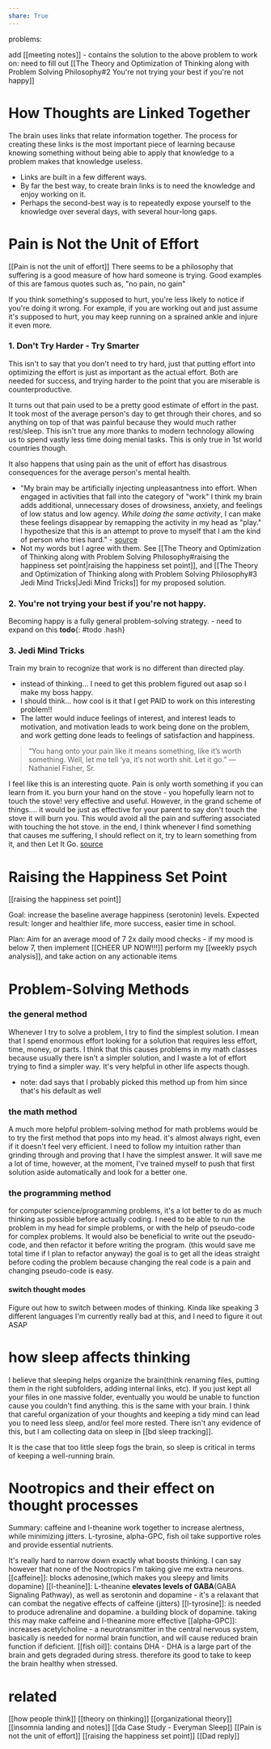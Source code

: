 ```yaml
---
share: True
---
```

problems: 

add [[meeting notes]] - contains the solution to the above problem
to work on:
need to fill out [[The Theory and Optimization of Thinking along with Problem Solving Philosophy#2 You're not trying your best if you're not happy]]

# How Thoughts are Linked Together
The brain uses links that relate information together. 
The process for creating these links is the most important piece of learning because knowing something without being able to apply that knowledge to a problem makes that knowledge useless. 
- Links are built in a few different ways.
- By far the best way, to create brain links is to need the knowledge and enjoy working on it. 
- Perhaps the second-best way is to repeatedly expose yourself to the knowledge over several days, with several hour-long gaps.

# Pain is Not the Unit of Effort 
[[Pain is not the unit of effort]]
There seems to be a philosophy that suffering is a good measure of how hard someone is trying. Good examples of this are famous quotes such as, "no pain, no gain" 

If you think something's supposed to hurt, you're less likely to notice if you're doing it wrong. For example, if you are working out and just assume it's supposed to hurt, you may keep running on a sprained ankle and injure it even more. 

### 1. Don't Try Harder - Try Smarter  
This isn't to say that you don't need to try hard, just that putting effort into optimizing the effort is just as important as the actual effort. Both are needed for success, and trying harder to the point that you are miserable is counterproductive. 

It turns out that pain used to be a pretty good estimate of effort in the past. It took most of the average person's day to get through their chores, and so anything on top of that was painful because they would much rather rest/sleep. This isn't true any more thanks to modern technology allowing us to spend vastly less time doing menial tasks. This is only true in 1st world countries though. 

It also happens that using pain as the unit of effort has disastrous consequences for the average person's mental health. 

- "My brain may be artificially injecting unpleasantness into effort. When engaged in activities that fall into the category of "work" I think my brain adds additional, unnecessary doses of drowsiness, anxiety, and feelings of low status and low agency. _While doing the same activity_, I can make these feelings disappear by remapping the activity in my head as "play." I hypothesize that this is an attempt to prove to myself that I am the kind of person who tries hard." - [source](https://www.lesswrong.com/posts/bx3gkHJehRCYZAF3r/pain-is-not-the-unit-of-effort)
- Not my words but I agree with them. 
See [[The Theory and Optimization of Thinking along with Problem Solving Philosophy#raising the happiness set point|raising the happiness set point]], and [[The Theory and Optimization of Thinking along with Problem Solving Philosophy#3 Jedi Mind Tricks|Jedi Mind Tricks]] for my proposed solution.

### **2. You're not trying your best if you're not happy.**
Becoming happy is a fully general problem-solving strategy. - need to expand on this **todo**{: #todo .hash}  
 

### 3. Jedi Mind Tricks
Train my brain to recognize that work is no different than directed play. 
- instead of thinking... I need to get this problem figured out asap so I make my boss happy.
- I should think... how cool is it that I get PAID to work on this interesting problem!!
- The latter would induce feelings of interest, and interest leads to motivation, and motivation leads to work being done on the problem, and work getting done leads to feelings of satisfaction and happiness. 

> “You hang onto your pain like it means something, like it’s worth something. Well, let me tell ‘ya, it’s not worth shit. Let it go.” — Nathaniel Fisher, Sr.

I feel like this is an interesting quote. Pain is only worth something if you can learn from it. you burn your hand on the stove - you hopefully learn not to touch the stove! very effective and useful. However, in the grand scheme of things.... it would be just as effective for your parent to say don't touch the stove it will burn you. This would avoid all the pain and suffering associated with touching the hot stove. 
in the end, I think whenever I find something that causes me suffering, I should reflect on it, try to learn something from it, and then Let It Go. 
[source](https://www.lesswrong.com/posts/bx3gkHJehRCYZAF3r/pain-is-not-the-unit-of-effort#8t2RmSoLcAuTb9CW5) 
# Raising the Happiness Set Point
[[raising the happiness set point]]

Goal: increase the baseline average happiness (serotonin) levels. 
Expected result: longer and healthier life, more success, easier time in school. 

Plan:
Aim for an average mood of 7
2x daily mood checks - if my mood is below 7, then implement [[CHEER UP NOW!!!]]
perform my [[weekly psych analysis]], and take action on any actionable items

# Problem-Solving Methods
### the general method
Whenever I try to solve a problem, I try to find the simplest solution. I mean that I spend enormous effort looking for a solution that requires less effort, time, money, or parts.  I think that this causes problems in my math classes because usually there isn't a simpler solution, and I waste a lot of effort trying to find a simpler way. It's very helpful in other life aspects though.
- note: dad says that I probably picked this method up from him since that's his default as well

### the math method
A much more helpful problem-solving method for math problems would be to try the first method that pops into my head. it's almost always right, even if it doesn't feel very efficient. I need to follow my intuition rather than grinding through and proving that I have the simplest answer. It will save me a lot of time, however, at the moment, I've trained myself to push that first solution aside automatically and look for a better one. 

### the programming method
for computer science/programming problems, it's a lot better to do as much thinking as possible before actually coding. I need to be able to run the problem in my head for simple problems, or with the help of pseudo-code for complex problems. It would also be beneficial to write out the pseudo-code, and then refactor it before writing the program. (this would save me total time if I plan to refactor anyway) the goal is to get all the ideas straight before coding the problem because changing the real code is a pain and changing pseudo-code is easy. 

#### switch thought modes
Figure out how to switch between modes of thinking. Kinda like speaking 3 different languages
I'm currently really bad at this, and I need to figure it out ASAP

# how sleep affects thinking
I believe that sleeping helps organize the brain(think renaming files, putting them in the right subfolders, adding internal links, etc). If you just kept all your files in one massive folder, eventually you would be unable to function cause you couldn't find anything. this is the same with your brain. 
I think that careful organization of your thoughts and keeping a tidy mind can lead you to need less sleep, and/or feel more rested. There isn't any evidence of this, but I am collecting data on sleep in [[bd sleep tracking]]. 

It is the case that too little sleep fogs the brain, so sleep is critical in terms of keeping a well-running brain. 

# Nootropics and their effect on thought processes 
Summary: caffeine and l-theanine work together to increase alertness, while minimizing jitters. L-tyrosine, alpha-GPC, fish oil take supportive roles and provide essential nutrients. 

It's really hard to narrow down exactly what boosts thinking. I can say however that none of the Nootropics I'm taking give me extra neurons. 
[[caffeine]]: blocks adenosine,(which makes you sleepy and limits dopamine)
[[l-theanine]]: L-theanine **elevates levels of GABA**(GABA Signaling Pathway), as well as serotonin and dopamine - it's a relaxant that can combat the negative effects of caffeine (jitters)
[[l-tyrosine]]:  is needed to produce adrenaline and dopamine. a building block of dopamine. taking this may make caffeine and l-theanine more effective
[[alpha-GPC]]: increases acetylcholine - a neurotransmitter in the central nervous system, basically is needed for normal brain function, and will cause reduced brain function if deficient. 
[[fish oil]]: contains DHA - DHA is a large part of the brain and gets degraded during stress. therefore its good to take to keep the brain healthy when stressed. 

# related
[[how people think]]
[[theory on thinking]]
[[organizational theory]]
[[insomnia landing and notes]] 
[[da Case Study - Everyman Sleep]] 
[[Pain is not the unit of effort]]
[[raising the happiness set point]]
[[Dad reply]]